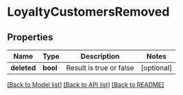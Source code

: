 # LoyaltyCustomersRemoved

## Properties
Name | Type | Description | Notes
------------ | ------------- | ------------- | -------------
**deleted** | **bool** | Result is true or false | [optional] 

[[Back to Model list]](../README.md#documentation-for-models) [[Back to API list]](../README.md#documentation-for-api-endpoints) [[Back to README]](../README.md)


